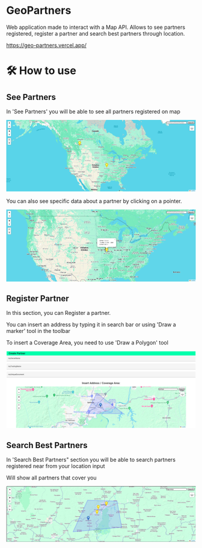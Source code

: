 # GeoPartners

Web application made to interact with a Map API. Allows to see partners registered, register a partner and search best partners through location.

https://geo-partners.vercel.app/

# 🛠️ How to use

## See Partners
In 'See Partners' you will be able to see all partners registered on map

<img src="/imgs-readme/img2.png">

You can also see specific data about a partner by clicking on a pointer.

<img src="/imgs-readme/img4.png">

## Register Partner

In this section, you can Register a partner.

You can insert an address by typing it in search bar or using 'Draw a marker' tool in the toolbar

To insert a Coverage Area, you need to use 'Draw a Polygon' tool 

<img src="/imgs-readme/img5.png">

## Search Best Partners
In 'Search Best Partners" section you will be able to search partners registered near from your location input

Will show all partners that cover you

<img src="/imgs-readme/img6.png">

